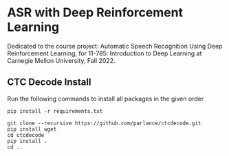 # ASR with Deep Reinforcement Learning

Dedicated to the course project: Automatic Speech Recognition Using Deep Reinforcement Learning, for 11-785: Introduction to Deep Learning at Carnegie Mellon University, Fall 2022.

## CTC Decode Install

Run the following commands to install all packages in the given order

```
pip install -r requirements.txt

git clone --recursive https://github.com/parlance/ctcdecode.git
pip install wget
cd ctcdecode
pip install .
cd ..
```
